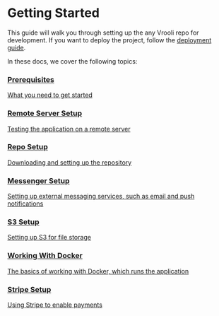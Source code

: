 # Getting Started
This guide will walk you through setting up the any Vrooli repo for development. If you want to deploy the project, follow the [deployment guide](/deployment/overview.html).

In these docs, we cover the following topics:

<div class="card-container">

  <div class="card">
    <a href="prerequisites.html">
      <h3>Prerequisites</h3>
      <p>What you need to get started</p>
    </a>
  </div>

  <div class="card">
    <a href="remote_setup.html">
      <h3>Remote Server Setup</h3>
      <p>Testing the application on a remote server</p>
    </a>
  </div>

  <div class="card">
    <a href="repo_setup.html">
      <h3>Repo Setup</h3>
      <p>Downloading and setting up the repository</p>
    </a>
  </div>

  <div class="card">
    <a href="messenger_setup.html">
      <h3>Messenger Setup</h3>
      <p>Setting up external messaging services, such as email and push notifications</p>
    </a>
  </div>

  <div class="card">
    <a href="s3_setup.html">
      <h3>S3 Setup</h3>
      <p>Setting up S3 for file storage</p>
    </a>
  </div>

  <div class="card">
    <a href="working_with_docker.html">
      <h3>Working With Docker</h3>
      <p>The basics of working with Docker, which runs the application</p>
    </a>
  </div>

  <div class="card">
    <a href="stripe_setup.html">
      <h3>Stripe Setup</h3>
      <p>Using Stripe to enable payments</p>
    </a>
  </div>

</div>
